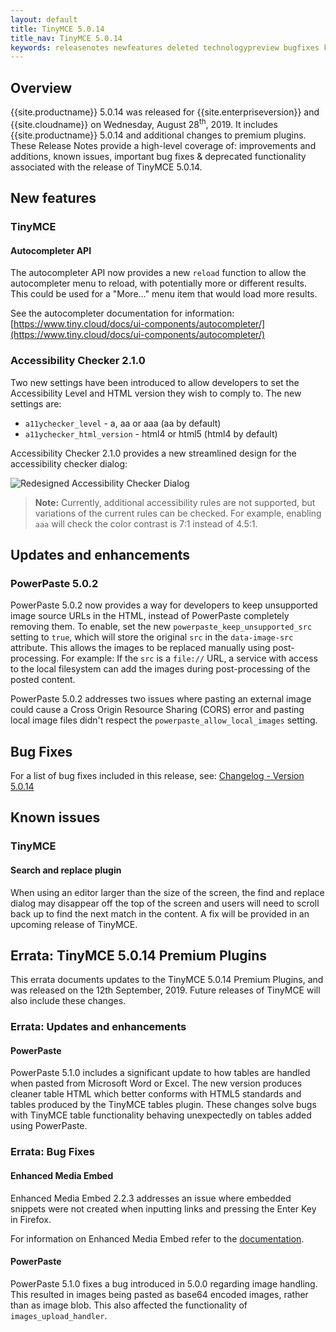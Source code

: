 ```yaml
---
layout: default
title: TinyMCE 5.0.14
title_nav: TinyMCE 5.0.14
keywords: releasenotes newfeatures deleted technologypreview bugfixes knownissues
---
```


## Overview

{{site.productname}} 5.0.14 was released for {{site.enterpriseversion}} and {{site.cloudname}} on Wednesday, August 28<sup>th</sup>, 2019. It includes {{site.productname}} 5.0.14 and additional changes to premium plugins. These Release Notes provide a high-level coverage of: improvements and additions, known issues, important bug fixes & deprecated functionality associated with the release of TinyMCE 5.0.14.

## New features

### TinyMCE

#### Autocompleter API

The autocompleter API now provides a new `reload` function to allow the autocompleter menu to reload, with potentially more or different results. This could be used for a "More..." menu item that would load more results.

See the autocompleter documentation for information: [https://www.tiny.cloud/docs/ui-components/autocompleter/](https://www.tiny.cloud/docs/ui-components/autocompleter/)


### Accessibility Checker 2.1.0

Two new settings have been introduced to allow developers to set the Accessibility Level and HTML version they wish to comply to. The new settings are:

* `a11ychecker_level`  - a, aa or aaa (aa by default)
* `a11ychecker_html_version` - html4 or html5 (html4 by default)

Accessibility Checker 2.1.0 provides a new streamlined design for the accessibility checker dialog:

![Redesigned Accessibility Checker Dialog]({{site.baseurl}}/images/accessibility_checker.png)

> **Note:** Currently, additional accessibility rules are not supported, but variations of the current rules can be checked. For example, enabling `aaa` will check the color contrast is 7:1 instead of 4.5:1.

## Updates and enhancements

### PowerPaste 5.0.2

PowerPaste 5.0.2 now provides a way for developers to keep unsupported image source URLs in the HTML, instead of PowerPaste completely removing them. To enable, set the new `powerpaste_keep_unsupported_src` setting to `true`, which will store the original `src` in the `data-image-src` attribute. This allows the images to be replaced manually using post-processing. For example: If the `src` is a `file://` URL, a service with access to the local filesystem can add the images during post-processing of the posted content.

PowerPaste 5.0.2 addresses two issues where pasting an external image could cause a Cross Origin Resource Sharing (CORS) error and pasting local image files didn't respect the `powerpaste_allow_local_images` setting.

## Bug Fixes

For a list of bug fixes included in this release, see: [Changelog - Version 5.0.14](https://www.tiny.cloud/docs/changelog/#version5014august192019)

## Known issues

### TinyMCE

#### Search and replace plugin

When using an editor larger than the size of the screen, the find and replace dialog may disappear off the top
of the screen and users will need to scroll back up to find the next match in the content. A fix will be provided in an upcoming release of TinyMCE.

## Errata&#58; TinyMCE 5.0.14 Premium Plugins

This errata documents updates to the TinyMCE 5.0.14 Premium Plugins, and was released on the 12th September, 2019. Future releases of TinyMCE will also include these changes.

### Errata&#58; Updates and enhancements

#### PowerPaste

PowerPaste 5.1.0 includes a significant update to how tables are handled when pasted from Microsoft Word or Excel. The new version produces cleaner table HTML which better conforms with HTML5 standards and tables produced by the TinyMCE tables plugin.
These changes solve bugs with TinyMCE table functionality behaving unexpectedly on tables added using PowerPaste.

### Errata&#58; Bug Fixes

#### Enhanced Media Embed

Enhanced Media Embed 2.2.3 addresses an issue where embedded snippets were not created when inputting links and pressing the Enter Key in Firefox.

For information on Enhanced Media Embed refer to the [documentation]({{site.baseurl}}/plugins/premium/mediaembed/).

#### PowerPaste

PowerPaste 5.1.0 fixes a bug introduced in 5.0.0 regarding image handling. This resulted in images being pasted as base64 encoded images, rather than as image blob. This also affected the functionality of `images_upload_handler`.
